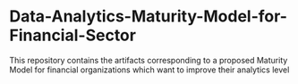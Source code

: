# Data-Analytics-Maturity-Model-for-Financial-Sector
This repository contains the artifacts corresponding to a proposed Maturity Model for financial organizations which want to improve their analytics level
